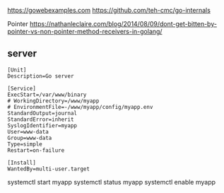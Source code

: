 https://gowebexamples.com
https://github.com/teh-cmc/go-internals

Pointer
https://nathanleclaire.com/blog/2014/08/09/dont-get-bitten-by-pointer-vs-non-pointer-method-receivers-in-golang/


## server

```
[Unit]
Description=Go server

[Service]
ExecStart=/var/www/binary
# WorkingDirectory=/www/myapp
# EnvironmentFile=-/www/myapp/config/myapp.env
StandardOutput=journal
StandardError=inherit
SyslogIdentifier=myapp
User=www-data
Group=www-data
Type=simple
Restart=on-failure

[Install]
WantedBy=multi-user.target

```

systemctl start myapp
systemctl status myapp
systemctl enable myapp

```
